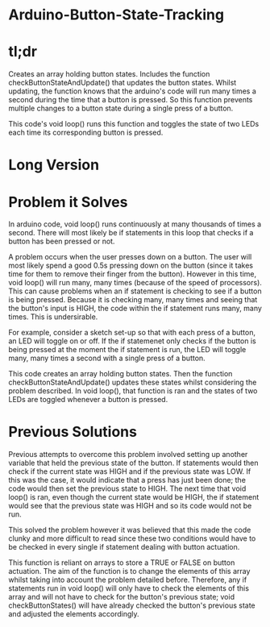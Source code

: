 # Arduino-Button-State-Tracking
# tl;dr
Creates an array holding button states. Includes the function checkButtonStateAndUpdate() that updates the button states. Whilst updating, the function knows that the arduino's code will run many times a second during the time that a button is pressed. So this function prevents multiple changes to a button state during a single press of a button.

This code's void loop() runs this function and toggles the state of two LEDs each time its corresponding button is pressed.

# Long Version
# Problem it Solves
In arduino code, void loop() runs continuously at many thousands of times a second. There will most likely be if statements in this loop that checks if a button has been pressed or not. 

A problem occurs when the user presses down on a button. The user will most likely spend a good 0.5s pressing down on the button (since it takes time for them to remove their finger from the button). However in this time, void loop() will run many, many times (because of the speed of processors). This can cause problems when an if statement is checking to see if a button is being pressed. Because it is checking many, many times and seeing that the button's input is HIGH, the code within the if statement runs many, many times. This is undersirable.

For example, consider a sketch set-up so that with each press of a button, an LED will toggle on or off. If the if statemenet only checks if the button is being pressed at the moment the if statement is run, the LED will toggle many, many times a second with a single press of a button.

This code creates an array holding button states. Then the function checkButtonStateAndUpdate() updates these states whilst considering the problem described. In void loop(), that function is ran and the states of two LEDs are toggled whenever a button is pressed.

# Previous Solutions
Previous attempts to overcome this problem involved setting up another variable that held the previous state of the button. If statements would then check if the current state was HIGH and if the previous state was LOW. If this was the case, it would indicate that a press has just been done; the code would then set the previous state to HIGH. The next time that void loop() is ran, even though the current state would be HIGH, the if statement would see that the previous state was HIGH and so its code would not be run.

This solved the problem however it was believed that this made the code clunky and more difficult to read since these two conditions would have to be checked in every single if statement dealing with button actuation.

This function is reliant on arrays to store a TRUE or FALSE on button actuation. The aim of the function is to change the elements of this array whilst taking into account the problem detailed before. Therefore, any if statements run in void loop() will only have to check the elements of this array and will not have to check for the button's previous state; void checkButtonStates() will have already checked the button's previous state and adjusted the elements accordingly.
